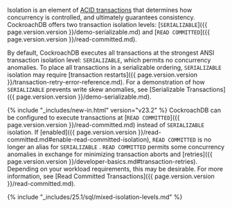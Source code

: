 Isolation is an element of [ACID transactions](https://en.wikipedia.org/wiki/ACID) that determines how concurrency is controlled, and ultimately guarantees consistency. CockroachDB offers two transaction isolation levels: [`SERIALIZABLE`]({{ page.version.version }}/demo-serializable.md) and [`READ COMMITTED`]({{ page.version.version }}/read-committed.md).

By default, CockroachDB executes all transactions at the strongest ANSI transaction isolation level: `SERIALIZABLE`, which permits no concurrency anomalies. To place all transactions in a serializable ordering, `SERIALIZABLE` isolation may require [transaction restarts]({{ page.version.version }}/transaction-retry-error-reference.md). For a demonstration of how `SERIALIZABLE` prevents write skew anomalies, see [Serializable Transactions]({{ page.version.version }}/demo-serializable.md).

{% include "_includes/new-in.html" version="v23.2" %} CockroachDB can be configured to execute transactions at [`READ COMMITTED`]({{ page.version.version }}/read-committed.md) instead of `SERIALIZABLE` isolation. If [enabled]({{ page.version.version }}/read-committed.md#enable-read-committed-isolation), `READ COMMITTED` is no longer an alias for `SERIALIZABLE` . `READ COMMITTED` permits some concurrency anomalies in exchange for minimizing transaction aborts and [retries]({{ page.version.version }}/developer-basics.md#transaction-retries). Depending on your workload requirements, this may be desirable. For more information, see [Read Committed Transactions]({{ page.version.version }}/read-committed.md).

{% include "_includes/25.1/sql/mixed-isolation-levels.md" %}